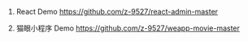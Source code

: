 1. React Demo
https://github.com/z-9527/react-admin-master

2. 猫眼小程序 Demo
https://github.com/z-9527/weapp-movie-master